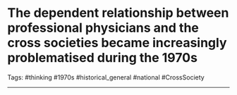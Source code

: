 # The dependent relationship between professional physicians and the cross societies became increasingly problematised during the 1970s
Tags: #thinking #1970s #historical_general #national #CrossSociety 

---